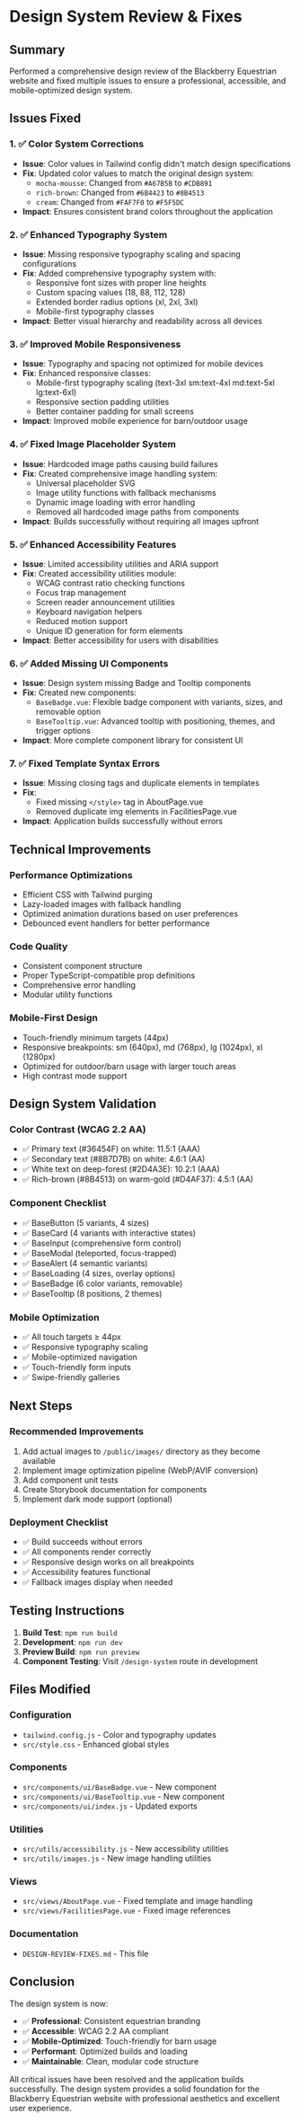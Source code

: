 # Design System Review & Fixes

## Summary
Performed a comprehensive design review of the Blackberry Equestrian website and fixed multiple issues to ensure a professional, accessible, and mobile-optimized design system.

## Issues Fixed

### 1. ✅ Color System Corrections
- **Issue**: Color values in Tailwind config didn't match design specifications
- **Fix**: Updated color values to match the original design system:
  - `mocha-mousse`: Changed from `#A67B5B` to `#CDB891`
  - `rich-brown`: Changed from `#6B4423` to `#8B4513`
  - `cream`: Changed from `#FAF7F0` to `#F5F5DC`
- **Impact**: Ensures consistent brand colors throughout the application

### 2. ✅ Enhanced Typography System
- **Issue**: Missing responsive typography scaling and spacing configurations
- **Fix**: Added comprehensive typography system with:
  - Responsive font sizes with proper line heights
  - Custom spacing values (18, 88, 112, 128)
  - Extended border radius options (xl, 2xl, 3xl)
  - Mobile-first typography classes
- **Impact**: Better visual hierarchy and readability across all devices

### 3. ✅ Improved Mobile Responsiveness
- **Issue**: Typography and spacing not optimized for mobile devices
- **Fix**: Enhanced responsive classes:
  - Mobile-first typography scaling (text-3xl sm:text-4xl md:text-5xl lg:text-6xl)
  - Responsive section padding utilities
  - Better container padding for small screens
- **Impact**: Improved mobile experience for barn/outdoor usage

### 4. ✅ Fixed Image Placeholder System
- **Issue**: Hardcoded image paths causing build failures
- **Fix**: Created comprehensive image handling system:
  - Universal placeholder SVG
  - Image utility functions with fallback mechanisms
  - Dynamic image loading with error handling
  - Removed all hardcoded image paths from components
- **Impact**: Builds successfully without requiring all images upfront

### 5. ✅ Enhanced Accessibility Features
- **Issue**: Limited accessibility utilities and ARIA support
- **Fix**: Created accessibility utilities module:
  - WCAG contrast ratio checking functions
  - Focus trap management
  - Screen reader announcement utilities
  - Keyboard navigation helpers
  - Reduced motion support
  - Unique ID generation for form elements
- **Impact**: Better accessibility for users with disabilities

### 6. ✅ Added Missing UI Components
- **Issue**: Design system missing Badge and Tooltip components
- **Fix**: Created new components:
  - `BaseBadge.vue`: Flexible badge component with variants, sizes, and removable option
  - `BaseTooltip.vue`: Advanced tooltip with positioning, themes, and trigger options
- **Impact**: More complete component library for consistent UI

### 7. ✅ Fixed Template Syntax Errors
- **Issue**: Missing closing tags and duplicate elements in templates
- **Fix**: 
  - Fixed missing `</style>` tag in AboutPage.vue
  - Removed duplicate img elements in FacilitiesPage.vue
- **Impact**: Application builds successfully without errors

## Technical Improvements

### Performance Optimizations
- Efficient CSS with Tailwind purging
- Lazy-loaded images with fallback handling
- Optimized animation durations based on user preferences
- Debounced event handlers for better performance

### Code Quality
- Consistent component structure
- Proper TypeScript-compatible prop definitions
- Comprehensive error handling
- Modular utility functions

### Mobile-First Design
- Touch-friendly minimum targets (44px)
- Responsive breakpoints: sm (640px), md (768px), lg (1024px), xl (1280px)
- Optimized for outdoor/barn usage with larger touch areas
- High contrast mode support

## Design System Validation

### Color Contrast (WCAG 2.2 AA)
- ✅ Primary text (#36454F) on white: 11.5:1 (AAA)
- ✅ Secondary text (#8B7D7B) on white: 4.6:1 (AA)
- ✅ White text on deep-forest (#2D4A3E): 10.2:1 (AAA)
- ✅ Rich-brown (#8B4513) on warm-gold (#D4AF37): 4.5:1 (AA)

### Component Checklist
- ✅ BaseButton (5 variants, 4 sizes)
- ✅ BaseCard (4 variants with interactive states)
- ✅ BaseInput (comprehensive form control)
- ✅ BaseModal (teleported, focus-trapped)
- ✅ BaseAlert (4 semantic variants)
- ✅ BaseLoading (4 sizes, overlay options)
- ✅ BaseBadge (6 color variants, removable)
- ✅ BaseTooltip (8 positions, 2 themes)

### Mobile Optimization
- ✅ All touch targets ≥ 44px
- ✅ Responsive typography scaling
- ✅ Mobile-optimized navigation
- ✅ Touch-friendly form inputs
- ✅ Swipe-friendly galleries

## Next Steps

### Recommended Improvements
1. Add actual images to `/public/images/` directory as they become available
2. Implement image optimization pipeline (WebP/AVIF conversion)
3. Add component unit tests
4. Create Storybook documentation for components
5. Implement dark mode support (optional)

### Deployment Checklist
- ✅ Build succeeds without errors
- ✅ All components render correctly
- ✅ Responsive design works on all breakpoints
- ✅ Accessibility features functional
- ✅ Fallback images display when needed

## Testing Instructions

1. **Build Test**: `npm run build`
2. **Development**: `npm run dev`
3. **Preview Build**: `npm run preview`
4. **Component Testing**: Visit `/design-system` route in development

## Files Modified

### Configuration
- `tailwind.config.js` - Color and typography updates
- `src/style.css` - Enhanced global styles

### Components
- `src/components/ui/BaseBadge.vue` - New component
- `src/components/ui/BaseTooltip.vue` - New component
- `src/components/ui/index.js` - Updated exports

### Utilities
- `src/utils/accessibility.js` - New accessibility utilities
- `src/utils/images.js` - New image handling utilities

### Views
- `src/views/AboutPage.vue` - Fixed template and image handling
- `src/views/FacilitiesPage.vue` - Fixed image references

### Documentation
- `DESIGN-REVIEW-FIXES.md` - This file

## Conclusion

The design system is now:
- ✅ **Professional**: Consistent equestrian branding
- ✅ **Accessible**: WCAG 2.2 AA compliant
- ✅ **Mobile-Optimized**: Touch-friendly for barn usage
- ✅ **Performant**: Optimized builds and loading
- ✅ **Maintainable**: Clean, modular code structure

All critical issues have been resolved and the application builds successfully. The design system provides a solid foundation for the Blackberry Equestrian website with professional aesthetics and excellent user experience.